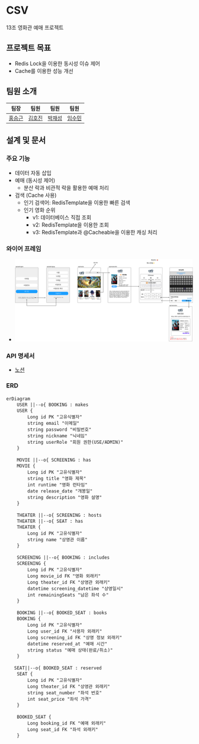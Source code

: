 # CSV

13조 영화관 예매 프로젝트

## 프로젝트 목표

- Redis Lock을 이용한 동시성 이슈 제어
- Cache를 이용한 성능 개선

## 팀원 소개

|                   팀장                    |                팀원                 |                   팀원                   |                 팀원                  |
|:---------------------------------------:|:---------------------------------:|:--------------------------------------:|:-----------------------------------:|
| [홍승근](https://github.com/hongseungkeun) | [김호진](https://github.com/Hojin02) | [박재성](https://github.com/Lustella-123) | [임수민](https://github.com/sumin9926) | 

## 설계 및 문서

### 주요 기능

- 데이터 자동 삽입
- 예매 (동시성 제어)
    - 분산 락과 비관적 락을 활용한 예매 처리
- 검색 (Cache 사용)
    - 인기 검색어: RedisTemplate을 이용한 빠른 검색
    - 인기 영화 순위
        - v1: 데이터베이스 직접 조회
        - v2: RedisTemplate을 이용한 조회
        - v3: RedisTemplate과 @Cacheable을 이용한 캐싱 처리

### 와이어 프레임

- ![13.png](src%2Fmain%2Fresources%2Fimage%2F13.png)

### API 명세서

- [노션](https://www.notion.so/teamsparta/ThirTeam-13-50005c7a1bed4a40b940e79c05861c38)

### ERD

``` mermaid
erDiagram
    USER ||--o{ BOOKING : makes
    USER {
        Long id PK "고유식별자"
        string email "이메일"
        string password "비밀번호"
        string nickname "닉네임"
        string userRole "회원 권한(USE/ADMIN)"
    }

    MOVIE ||--o{ SCREENING : has
    MOVIE {
        Long id PK "고유식별자"
        string title "영화 제목"
        int runtime "영화 런타임"
        date release_date "개봉일"
        string description "영화 설명"
    }

    THEATER ||--o{ SCREENING : hosts
    THEATER ||--o{ SEAT : has
    THEATER {
        Long id PK "고유식별자"
        string name "상영관 이름"
    }

    SCREENING ||--o{ BOOKING : includes
    SCREENING {
        Long id PK "고유식별자"
        Long movie_id FK "영화 외래키"
        Long theater_id FK "상영관 외래키"
        datetime screening_datetime "상영일시"
        int remainingSeats "남은 좌석 수"
    }

    BOOKING ||--o{ BOOKED_SEAT : books
    BOOKING {
        Long id PK "고유식별자"
        Long user_id FK "사용자 외래키"
        Long screening_id FK "상영 정보 외래키"
        datetime reserved_at "예매 시간"
        string status "예매 상태(완료/취소)"
    }

   SEAT||--o{ BOOKED_SEAT : reserved
    SEAT {
        Long id PK "고유식별자"
        Long theater_id FK "상영관 외래키"
        string seat_number "좌석 번호"
        int seat_price "좌석 가격"
    }

    BOOKED_SEAT {
        Long booking_id FK "예매 외래키"
        Long seat_id FK "좌석 외래키"
    }
```
